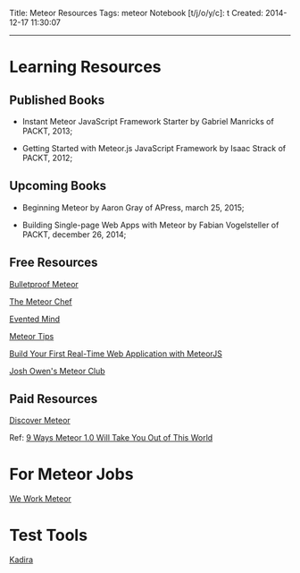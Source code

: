 Title: Meteor Resources
Tags: meteor
Notebook [t/j/o/y/c]: t
Created: 2014-12-17 11:30:07

------

# Learning Resources

## Published Books

* Instant Meteor JavaScript Framework Starter by Gabriel Manricks of PACKT, 2013;

* Getting Started with Meteor.js JavaScript Framework by Isaac Strack of PACKT, 2012;

## Upcoming Books

* Beginning Meteor by Aaron Gray of APress, march 25, 2015;

* Building Single-page Web Apps with Meteor by Fabian Vogelsteller of PACKT, december 26, 2014;

## Free Resources

[Bulletproof Meteor](https://bulletproofmeteor.com/)

[The Meteor Chef](http://themeteorchef.com/)

[Evented Mind](http://eventedmind.com/)

[Meteor Tips](http://meteortips.com/)

[Build Your First Real-Time Web Application with MeteorJS](https://www.udemy.com/build-your-first-real-time-web-application-with-meteorjs)

[Josh Owen's Meteor Club](http://meteorjs.club/)

## Paid Resources

[Discover Meteor](https://www.discovermeteor.com/)

Ref: [9 Ways Meteor 1.0 Will Take You Out of This World](http://www.sitepoint.com/9-ways-meteor-1-0-will-take-world/) 

# For Meteor Jobs

[We Work Meteor](http://www.weworkmeteor.com/)

# Test Tools

[Kadira](https://kadira.io/)
